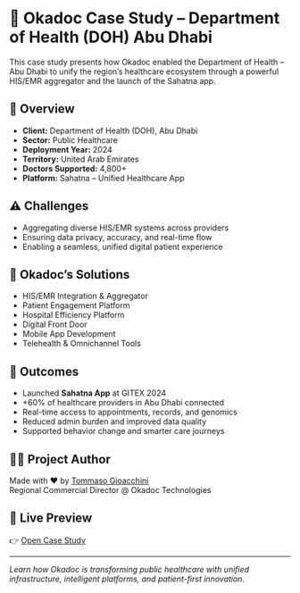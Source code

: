 # 🏥 Okadoc Case Study – Department of Health (DOH) Abu Dhabi

This case study presents how Okadoc enabled the Department of Health – Abu Dhabi to unify the region’s healthcare ecosystem through a powerful HIS/EMR aggregator and the launch of the Sahatna app.

## 📌 Overview

- **Client:** Department of Health (DOH), Abu Dhabi
- **Sector:** Public Healthcare
- **Deployment Year:** 2024
- **Territory:** United Arab Emirates
- **Doctors Supported:** 4,800+
- **Platform:** Sahatna – Unified Healthcare App

## ⚠️ Challenges

- Aggregating diverse HIS/EMR systems across providers  
- Ensuring data privacy, accuracy, and real-time flow  
- Enabling a seamless, unified digital patient experience

## 🚀 Okadoc’s Solutions

- HIS/EMR Integration & Aggregator  
- Patient Engagement Platform  
- Hospital Efficiency Platform  
- Digital Front Door  
- Mobile App Development  
- Telehealth & Omnichannel Tools

## 🌟 Outcomes

- Launched **Sahatna App** at GITEX 2024  
- +60% of healthcare providers in Abu Dhabi connected  
- Real-time access to appointments, records, and genomics  
- Reduced admin burden and improved data quality  
- Supported behavior change and smarter care journeys

## 🧑‍💻 Project Author

Made with ❤️ by [Tommaso Gioacchini](https://www.tommasogioacchini.com)  
Regional Commercial Director @ Okadoc Technologies

## 📄 Live Preview

👉 [Open Case Study](https://tommygio79.github.io/okadoc-doh-case-study)

---

_Learn how Okadoc is transforming public healthcare with unified infrastructure, intelligent platforms, and patient-first innovation._
